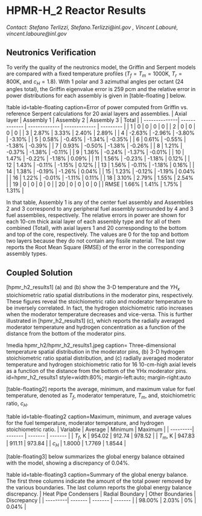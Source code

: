# HPMR-H_2 Reactor Results

*Contact: Stefano Terlizzi, Stefano.Terlizzi\@inl.gov , Vincent Labour&#233;, vincent.laboure\@inl.gov*

## Neutronics Verification


To verify the quality of the neutronics model, the Griffin and Serpent models are compared with a fixed temperature profiles ($T_f = T_m = 1000$K, $T_r = 800$K, and $c_H=1.8$). With  1 polar and 3 azimuthal angles per octant (24 angles total), the Griffin eigenvalue error is 259 pcm and the relative error in power distributions for each assembly is given in [table-floating ] below.


!table id=table-floating     caption=Error of power computed from Griffin vs. reference Serpent calculations for 20 axial layers and assemblies.
|	Axial layer	|	Assembly 1 |	Assembly 2 |	Assembly 3 |	Total |
| --------------| ------------- | ------------- | ------------- | --------- |
| 1 | 0 | 0 | 0 | 0 |
| 2	        | 0	        | 0	        | 0	        | 0	    |
| 3	        | 2.87%	    | 3.33% 	    | 2.40% 	    | 2.89% |
| 4	        | -2.63%	    | -2.96%	    | -3.80%	    | -3.10% |
| 5	        | 0.58%	    | -0.45%	    | -1.34%	    | -0.35% |
| 6	        | 0.61%	    | -0.55%	    | -1.38%	    | -0.39% |
| 7	        | 0.93%	    | -0.50%	    | -1.38%	    | -0.26% |
| 8	        | 1.21%	    | -0.37%	    | -1.38%	    | -0.11% |
| 9	        | 1.36%	    | -0.24%	    | -1.37%	    | -0.01% |
| 10	        | 1.47%	    | -0.22%	    | -1.18%	    | 0.09% |
| 11	        | 1.56%	    | -0.23%	    | -1.18%	    | 0.12% |
| 12	        | 1.43%	    | -0.11%	    | -1.15%	    | 0.12% |
| 13	        | 1.56%	    | -0.11%	    | -1.18%	    | 0.16% |
| 14	        | 1.38%	    | -0.19%	    | -1.26%	    | 0.04% |
| 15	        | 1.23%	    | -0.12%	    | -1.19%	    | 0.04% |
| 16	        | 1.22%	    | -0.01%	    | -1.11%	    | 0.11% |
| 18	        | 3.10%	    | 2.79%	    | 1.55%	    | 2.54% |
| 19	        | 0	        | 0	        | 0	        | 0	    |
| 20	        | 0	        | 0	        | 0	        | 0	    |
| RMSE	    | 1.66%	    | 1.41%	    | 1.75%	    | 1.31% |

In that table, Assembly 1 is any of the center fuel assembly and Assemblies 2 and 3 correspond to any peripheral fuel assembly surrounded by 4 and 3 fuel assemblies, respectively. The relative errors in power are shown for each 10-cm thick axial layer of each assembly type and for all of them combined (Total), with axial layers 1 and 20 corresponding to the bottom and top of the core, respectively. The values are 0 for the top and bottom two layers because they do not contain any fissile material. The last row reports the Root Mean Square (RMSE) of the error in the corresponding assembly types.


## Coupled Solution

[hpmr_h2_results1] (a) and (b) show the 3-D temperature and the $YH_x$ stoichiometric ratio spatial distributions in the moderator pins, respectively. These figures reveal the stoichiometric ratio and moderator temperature to be inversely correlated. In fact, the hydrogen stoichiometric ratio increases when the moderator temperature decreases and vice-versa. This is further illustrated in [hpmr_h2_results1] (c), which reports the radially averaged moderator temperature and hydrogen concentration as a function of the distance from the bottom of the moderator pins.


!media hpmr_h2/hpmr_h2_results1.jpeg
    caption= Three-dimensional temperature spatial distribution in the moderator pins, (b) 3-D hydrogen stoichiometric ratio spatial distribution, and (c) radially averaged moderator temperature and hydrogen stoichiometric ratio for 16 10-cm-high axial levels as a function of the distance from the bottom of the YHx moderator pins.
    id=hpmr_h2_results1
    style=width:80%; margin-left:auto; margin-right:auto

[table-floating2] reports the average, minimum, and maximum value for fuel temperature, denoted as $T_f$, moderator temperature, $T_m$, and, stoichiometric ratio, $c_H$.

!table id=table-floating2 caption=Maximum, minimum, and average values for the fuel temperature, moderator temperature, and hydrogen stoichiometric ratio.
| Variable | Average | Minimum | Maximum |
| ---------| ------- | ------- | ------- |
| $T_f$, K | 954.02  | 912.74  | 978.52  |
| $T_m$, K | 947.83  | 911.11  | 973.84  |
| $c_H$    | 1.8000  | 1.7769  | 1.8544  |


[table-floating3] below summarizes the global energy balance obtained with the model, showing a discrepancy of 0.04%.

!table id=table-floating3 caption=Summary of the global energy balance. The first three columns indicate the amount of the total power removed by the various boundaries. The last column reports the global energy balance discrepancy.
| Heat Pipe Condensers | Radial Boundary | Other Boundaries | Discrepancy |
| ---------| ------- | ------- | ------- |
| 98.00% | 2.03%  | 0%  | 0.04% |

